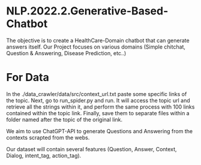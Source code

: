 # NLP.2022.2.Generative-Based-Chatbot

The objective is to create a HealthCare-Domain chatbot that can generate answers itself.
Our Project focuses on various domains (Simple chitchat, Question & Answering, Disease Prediction, etc..)

# For Data

In the ./data_crawler/data/src/context_url.txt paste some specific links of the topic. 
Next, go to run_spider.py and run. It will access the topic url and retrieve all the strings within it, and perform the same process with 100 links contained within the topic link. Finally, save them to separate files within a folder named after the topic of the original link. 

We aim to use ChatGPT-API to generate Questions and Answering from the contexts scrapted from the webs.

Our dataset will contain several features (Question, Answer, Context, Dialog, intent_tag, action_tag).
